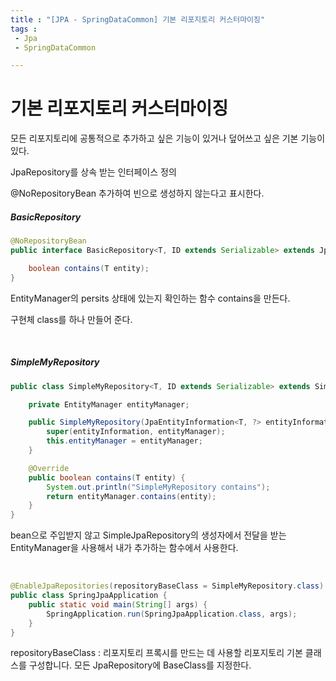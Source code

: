 ```yaml
---
title : "[JPA - SpringDataCommon] 기본 리포지토리 커스터마이징"
tags : 
 - Jpa
 - SpringDataCommon

---
```




# 기본 리포지토리 커스터마이징

모든 리포지토리에 공통적으로 추가하고 싶은 기능이 있거나 덮어쓰고 싶은 기본 기능이 있다.



JpaRepository를 상속 받는 인터페이스 정의

@NoRepositoryBean 추가하여 빈으로 생성하지 않는다고 표시한다.

##### BasicRepository

```java
@NoRepositoryBean
public interface BasicRepository<T, ID extends Serializable> extends JpaRepository<T, ID> {

    boolean contains(T entity);
}

```

EntityManager의 persits 상태에 있는지 확인하는 함수 contains을 만든다.

구현체 class를 하나 만들어 준다.

<br/>

##### SimpleMyRepository

```java
public class SimpleMyRepository<T, ID extends Serializable> extends SimpleJpaRepository<T, ID> implements BasicRepository<T, ID> {

    private EntityManager entityManager;

    public SimpleMyRepository(JpaEntityInformation<T, ?> entityInformation, EntityManager entityManager) {
        super(entityInformation, entityManager);
        this.entityManager = entityManager;
    }

    @Override
    public boolean contains(T entity) {
        System.out.println("SimpleMyRepository contains");
        return entityManager.contains(entity);
    }
}
```

bean으로 주입받지 않고 SimpleJpaRepository의 생성자에서 전달을 받는 EntityManager을 사용해서 내가 추가하는 함수에서 사용한다.

<br/>

```java
@EnableJpaRepositories(repositoryBaseClass = SimpleMyRepository.class)
public class SpringJpaApplication {
    public static void main(String[] args) {
        SpringApplication.run(SpringJpaApplication.class, args);
    }
}
```

repositoryBaseClass : 리포지토리 프록시를 만드는 데 사용할 리포지토리 기본 클래스를 구성합니다. 모든 JpaRepository에 BaseClass를 지정한다.
